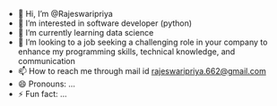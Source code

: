 - 👋 Hi, I’m @Rajeswaripriya
- 👀 I’m interested in software developer (python)
- 🌱 I’m currently learning data science 
- 💞️ I’m looking to a job seeking a challenging role in your company to enhance my programming skills, technical knowledge, and communication
- 📫 How to reach me through mail id rajeswaripriya.662@gmail.com 
- 😄 Pronouns: ...
- ⚡ Fun fact: ...

<!---
Rajeswaripriya/Rajeswaripriya is a ✨ special ✨ repository because its `README.md` (this file) appears on your GitHub profile.
You can click the Preview link to take a look at your changes.
--->
